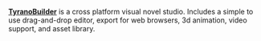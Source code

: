 [**TyranoBuilder**](https://tyranobuilder.com/) is a cross platform visual novel studio. Includes a simple to use drag-and-drop editor, export for web browsers, 3d animation, video support, and asset library.